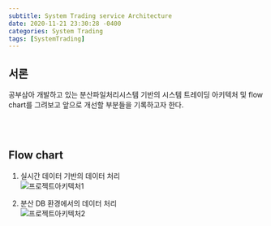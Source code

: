 ```yaml
---
subtitle: System Trading service Architecture
date: 2020-11-21 23:30:28 -0400
categories: System Trading 
tags: [SystemTrading]
---
```


## 서론
공부삼아 개발하고 있는 분산파일처리시스템 기반의 시스템 트레이딩 아키텍처 및 flow chart를 그려보고 앞으로 개선할 부분들을 기록하고자 한다.

<br><br>

## Flow chart

1. 실시간 데이터 기반의 데이터 처리 <br>
![프로젝트아키텍처1](https://junstar17.github.io/img/프로젝트아키텍처1.jpg)


2. 분산 DB 환경에서의 데이터 처리<br>
![프로젝트아키텍처2](https://junstar17.github.io/img/프로젝트아키텍처2.jpg)




